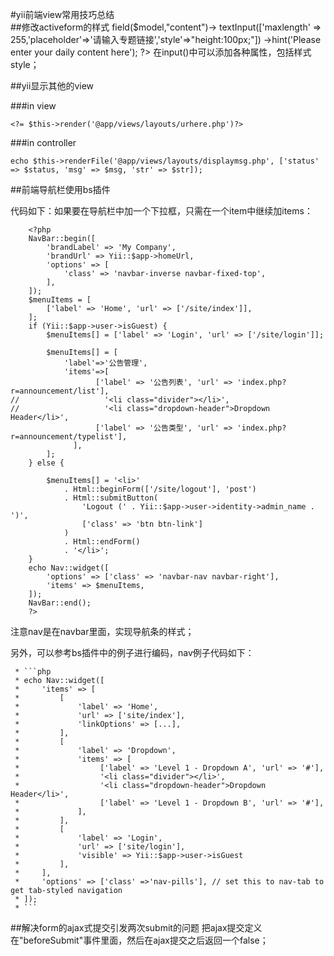 #yii前端view常用技巧总结  
##修改activeform的样式
	<?= $form->field($model,"content")->
		textInput(['maxlength' => 255,'placeholder'=>'请输入专题链接','style'=>"height:100px;"])
		->hint('Please enter your daily content here'); 
	?>
在input()中可以添加各种属性，包括样式style；

##yii显示其他的view

###in view

	<?= $this->render('@app/views/layouts/urhere.php')?>
###in controller

	echo $this->renderFile('@app/views/layouts/displaymsg.php', ['status' => $status, 'msg' => $msg, 'str' => $str]);
	
##前端导航栏使用bs插件

代码如下：如果要在导航栏中加一个下拉框，只需在一个item中继续加items：
  
	    <?php
	    NavBar::begin([
	        'brandLabel' => 'My Company',
	        'brandUrl' => Yii::$app->homeUrl,
	        'options' => [
	            'class' => 'navbar-inverse navbar-fixed-top',
	        ],
	    ]);
	    $menuItems = [
	        ['label' => 'Home', 'url' => ['/site/index']],
	    ];
	    if (Yii::$app->user->isGuest) {
	        $menuItems[] = ['label' => 'Login', 'url' => ['/site/login']];
	
	        $menuItems[] = [
	            'label'=>'公告管理',
	            'items'=>[
	                   ['label' => '公告列表', 'url' => 'index.php?r=announcement/list'],
	//                   '<li class="divider"></li>',
	//                   '<li class="dropdown-header">Dropdown Header</li>',
	                   ['label' => '公告类型', 'url' => 'index.php?r=announcement/typelist'],
	              ],
	        ];
	    } else {
	
	        $menuItems[] = '<li>'
	            . Html::beginForm(['/site/logout'], 'post')
	            . Html::submitButton(
	                'Logout (' . Yii::$app->user->identity->admin_name . ')',
	                ['class' => 'btn btn-link']
	            )
	            . Html::endForm()
	            . '</li>';
	    }
	    echo Nav::widget([
	        'options' => ['class' => 'navbar-nav navbar-right'],
	        'items' => $menuItems,
	    ]);
	    NavBar::end();
	    ?>
	    
注意nav是在navbar里面，实现导航条的样式；
	    
	    
另外，可以参考bs插件中的例子进行编码，nav例子代码如下：   

	 * ```php
	 * echo Nav::widget([
	 *     'items' => [
	 *         [
	 *             'label' => 'Home',
	 *             'url' => ['site/index'],
	 *             'linkOptions' => [...],
	 *         ],
	 *         [
	 *             'label' => 'Dropdown',
	 *             'items' => [
	 *                  ['label' => 'Level 1 - Dropdown A', 'url' => '#'],
	 *                  '<li class="divider"></li>',
	 *                  '<li class="dropdown-header">Dropdown Header</li>',
	 *                  ['label' => 'Level 1 - Dropdown B', 'url' => '#'],
	 *             ],
	 *         ],
	 *         [
	 *             'label' => 'Login',
	 *             'url' => ['site/login'],
	 *             'visible' => Yii::$app->user->isGuest
	 *         ],
	 *     ],
	 *     'options' => ['class' =>'nav-pills'], // set this to nav-tab to get tab-styled navigation
	 * ]);
	 * ```


##解决form的ajax式提交引发两次submit的问题
把ajax提交定义在"beforeSubmit"事件里面，然后在ajax提交之后返回一个false；